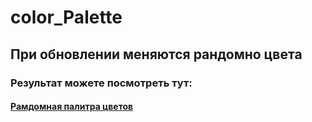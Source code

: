 # color_Palette
## При обновлении меняются рандомно цвета
### Результат можете посмотреть тут:
#### [Рамдомная палитра цветов](https://statusqvo.github.io/color_Palette/)
